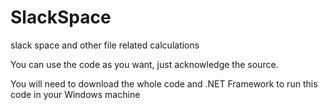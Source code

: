 # SlackSpace
slack space and other file related calculations

You can use the code as you want, just acknowledge the source.

You will need to download the whole code and .NET Framework to run this code in your Windows machine
